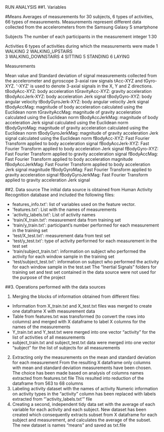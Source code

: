 RUN ANALYSIS
##1. Variables

#Means
Averages of measurements for 30 subjects, 6 types of activities, 66 types of measurements.  Measurements represent different data collected from the accelerometers from the Samsung Galaxy S smartphone

Subjects
The number of each participants in the measurement
integer 1:30

Activities
6 types of activities during which the measurements were made
1 WALKING 
2 WALKING_UPSTAIRS  
3 WALKING_DOWNSTAIRS 
4 SITTING
 5 STANDING 
6 LAYING

Measurements

Mean value and Standard deviation of signal measurements collected from the accelerometer and gyroscope 3-axial raw signals tAcc-XYZ and tGyro-XYZ.  '-XYZ' is used to denote 3-axial signals in the X, Y and Z directions.
tBodyAcc-XYZ: body acceleration 
tGravityAcc-XYZ: gravity acceleration 
tBodyAccJerk-XYZ: body acceleration Jerk signal
tBodyGyro-XYZ: body angular velocity
tBodyGyroJerk-XYZ: body angular velocity Jerk signal
tBodyAccMag: magnitude of body acceleration calculated using the Euclidean norm
tGravityAccMag: magnitude of gravity acceleration calculated using the Euclidean norm
tBodyAccJerkMag: magnitude of body acceleration Jerk signal calculated using the Euclidean norm
tBodyGyroMag: magnitude of gravity acceleration calculated using the Euclidean norm
tBodyGyroJerkMag: magnitude of gravity acceleration Jerk signal calculated using the Euclidean norm
fBodyAcc-XYZ: Fast Fourier Transform applied to body acceleration signal
fBodyAccJerk-XYZ: Fast Fourier Transform applied to body acceleration Jerk signal
fBodyGyro-XYZ: Fast Fourier Transform applied to gravity acceleration signal
fBodyAccMag: Fast Fourier Transform applied to body acceleration magnitude
fBodyAccJerkMag: Fast Fourier Transform applied to body acceleration Jerk signal magnitude
fBodyGyroMag: Fast Fourier Transform applied to gravity acceleration signal
fBodyGyroJerkMag: Fast Fourier Transform applied to gravity acceleration Jerk signal

##2. Data source
The initial data source is obtained from Human Activity Recognition database and included the following files:
 - features_info.txt': list of variables used on the feature vector.
- 'features.txt': List with the names of measurements
- 'activity_labels.txt': List of activity names 
- 'train/X_train.txt': measurement data from training set
- 'train/y_train.txt': participant’s number performed for each measurement in the training set
- 'test/X_test.txt': measurement data from test set
- 'test/y_test.txt': type of activity performed for each measurement in the test set
- 'train/subject_train.txt': information on subject who performed the activity for each window sample in the training set
- 'test/subject_test.txt': information on subject who performed the activity for each window sample in the test.set
The “Inertial Signals” folders for training set and test set contained in the data source were not used for the purpose of the project 

##3. Operations performed with the data sources
1.	Merging the blocks of information obtained from different files:
-	Information from X_train.txt and X_test.txt files was merged to create one dataframe X with measurement data
-	Table from features.txt was transformed (to convert the rows into columns) and merged with X dataframe to label X columns for the names of the measurements
-	Y_train.txt and Y_test.txt were merged into one vector “activity” for the list of activities of all measurements
-	subject_train.txt and subject_test.txt data were merged into one vector “subject” for the list of subjects for all measurements
2.	Extracting only the measurements on the mean and standard deviation for each measurement
From the resulting X dataframe only columns with mean and standard deviation measurements have been chosen. The choice has been made based on analysis of columns names extracted from features.txt file
This resulted into reduction of the dataframe from 563 to 68 columns
3.	Labeling activity dataset with the names of activity
Numeric information on activity types in the “activity” column has been replaced with labels extracted from “'activity_labels.txt'” file
4.	Creating a second, independent tidy data set with the average of each variable for each activity and each subject. 
New dataset has been created which consequently extracts subset from X dataframe for each subject and measurement, and calculates the average of the subset.  The new dataset is names “means” and saved as txt.file

